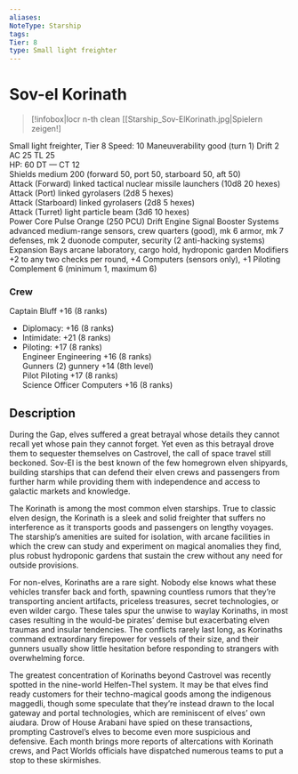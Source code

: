 ```yaml
---
aliases: 
NoteType: Starship
tags: 
Tier: 8
type: Small light freighter
---
```


# Sov-el Korinath

> [!infobox|locr n-th clean
>  [[Starship_Sov-ElKorinath.jpg|Spielern zeigen!]
> 
Small light freighter, Tier 8 
Speed: 10
Maneuverability good (turn 1)
Drift 2  
AC 25
TL 25  
HP: 60
DT —
CT 12  
Shields medium 200 (forward 50, port 50, starboard 50, aft 50)  
Attack (Forward) linked tactical nuclear missile launchers (10d8
20 hexes)  
Attack (Port) linked gyrolasers (2d8
5 hexes)  
Attack (Starboard) linked gyrolasers (2d8
5 hexes)  
Attack (Turret) light particle beam (3d6
10 hexes)  
Power Core Pulse Orange (250 PCU)
Drift Engine Signal Booster
Systems advanced medium-range sensors, crew quarters (good), mk 6 armor, mk 7 defenses, mk 2 duonode computer, security (2 anti-hacking systems)
Expansion Bays arcane laboratory, cargo hold, hydroponic garden
Modifiers +2 to any two checks per round, +4 Computers (sensors only), +1 Piloting
Complement 6 (minimum 1, maximum 6)

### Crew

Captain Bluff +16 (8 ranks)
  - Diplomacy: +16 (8 ranks)
  - Intimidate: +21 (8 ranks)
  - Piloting: +17 (8 ranks)  
Engineer Engineering +16 (8 ranks)  
Gunners (2) gunnery +14 (8th level)  
Pilot Piloting +17 (8 ranks)  
Science Officer Computers +16 (8 ranks)

## Description

During the Gap, elves suffered a great betrayal whose details they cannot recall yet whose pain they cannot forget. Yet even as this betrayal drove them to sequester themselves on Castrovel, the call of space travel still beckoned. Sov-El is the best known of the few homegrown elven shipyards, building starships that can defend their elven crews and passengers from further harm while providing them with independence and access to galactic markets and knowledge.  
 
The Korinath is among the most common elven starships. True to classic elven design, the Korinath is a sleek and solid freighter that suffers no interference as it transports goods and passengers on lengthy voyages. The starship’s amenities are suited for isolation, with arcane facilities in which the crew can study and experiment on magical anomalies they find, plus robust hydroponic gardens that sustain the crew without any need for outside provisions.  
 
For non-elves, Korinaths are a rare sight. Nobody else knows what these vehicles transfer back and forth, spawning countless rumors that they’re transporting ancient artifacts, priceless treasures, secret technologies, or even wilder cargo. These tales spur the unwise to waylay Korinaths, in most cases resulting in the would-be pirates’ demise but exacerbating elven traumas and insular tendencies. The conflicts rarely last long, as Korinaths command extraordinary firepower for vessels of their size, and their gunners usually show little hesitation before responding to strangers with overwhelming force.  
 
The greatest concentration of Korinaths beyond Castrovel was recently spotted in the nine-world Helfen-Thel system. It may be that elves find ready customers for their techno-magical goods among the indigenous maggedli, though some speculate that they’re instead drawn to the local gateway and portal technologies, which are reminiscent of elves’ own aiudara. Drow of House Arabani have spied on these transactions, prompting Castrovel’s elves to become even more suspicious and defensive. Each month brings more reports of altercations with Korinath crews, and Pact Worlds officials have dispatched numerous teams to put a stop to these skirmishes.
